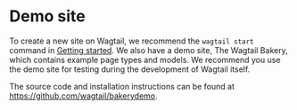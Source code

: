 # Demo site

To create a new site on Wagtail, we recommend the `wagtail start` command in [Getting started](./index.md). We also have a demo site, The Wagtail Bakery, which contains example page types and models. We recommend you use the demo site for testing during the development of Wagtail itself.

The source code and installation instructions can be found at <https://github.com/wagtail/bakerydemo>.
